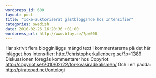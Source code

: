 ```yaml
--- 
wordpress_id: 600 
layout: post
title: "Icke-auktoriserat gästbloggande hos Intensifier" 
categories: swedish 
date: 2010-02-26 16:20:36 +01:00 
wordpress_url: http://www.blay.se/?p=600 
---
```


Har skrivit flera blogginläggs mängd text i kommentarerna på det här inlägget hos Intensifier: http://christopherkullenberg.se/?p=1389 Diskussionen föregås kommentarer hos Copyriot: http://copyriot.se/2010/02/22/for-kvasiradikalismen/ Och i en padda: http://piratepad.net/ontologi 
